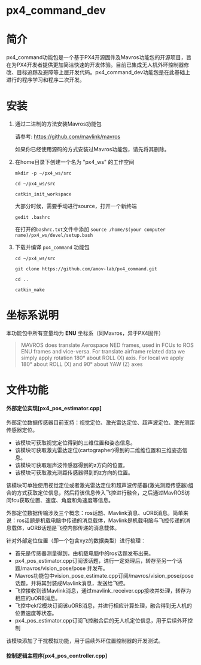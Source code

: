 # px4_command_dev

# 简介

px4_command功能包是一个基于PX4开源固件及Mavros功能包的开源项目，旨在为PX4开发者提供更加简洁快速的开发体验。目前已集成无人机外环控制器修改、目标追踪及避障等上层开发代码。px4_command_dev功能包是在此基础上进行的程序学习和程序二次开发。

# 安装
1. 通过二进制的方法安装Mavros功能包
   
    请参考: https://github.com/mavlink/mavros
    
   如果你已经使用源码的方式安装过Mavros功能包，请先将其删除。

2. 在home目录下创建一个名为 "px4_ws" 的工作空间

    `mkdir -p ~/px4_ws/src`
  
    `cd ~/px4_ws/src`
  
    `catkin_init_workspace`
    
      大部分时候，需要手动进行source，打开一个新终端 
    
    `gedit .bashrc`  
    
    在打开的`bashrc.txt`文件中添加 `source /home/$(your computer name)/px4_ws/devel/setup.bash`
 
 3. 下载并编译 `px4_command` 功能包
    
    `cd ~/px4_ws/src`

    `git clone https://github.com/amov-lab/px4_command.git`
    
    `cd ..`
    
    `catkin_make`

# 坐标系说明
   
   本功能包中所有变量均为 **ENU** 坐标系（同Mavros，异于PX4固件）

  >  MAVROS does translate Aerospace NED frames, used in FCUs to ROS ENU frames and vice-versa. For translate airframe related data we simply apply rotation 180° about ROLL (X) axis. For local we apply 180° about ROLL (X) and 90° about YAW (Z) axes

# 文件功能
#### 外部定位实现[px4_pos_estimator.cpp]
  
外部定位数据传感器目前支持：视觉定位、激光雷达定位、超声波定位、激光测距传感器定位。

* 该模块可获取视觉定位得到的三维位置和姿态信息。
* 该模块可获取激光雷达定位(cartographer)得到的二维维位置和三维姿态信息。
* 该模块可获取超声波传感器得到的z方向的位置。
* 该模块可获取激光测距传感器得到的z方向的位置。

该模块可单独使用视觉定位或者激光雷达定位和超声波传感器(激光测距传感器)组合的方式获取定位信息，然后将该信息传入飞控进行融合，之后通过MavROS访问fcu获取位置、速度、角度和角速度等信息。

外部定位数据传输涉及三个概念：ros话题、Mavlink消息、uORB消息。简单来说：ros话题是机载电脑中传递的消息载体，Mavlink是机载电脑与飞控传递的消息载体，uORB话题是飞控内部传递的消息载体。

针对外部定位位置（即一个包含xyz的数据类型）进行梳理：

* 首先是传感器测量得到，由机载电脑中的ros话题发布出来。
* px4_pos_estimator.cpp订阅该话题，进行一定处理后，转存至另一个话题/mavros/vision_pose/pose 并发布。
* Mavros功能包中vision_pose_estimate.cpp订阅/mavros/vision_pose/pose话题，并将其封装成Mavlink消息，发送给飞控。
* 飞控接收到该Mavlink消息，通过mavlink_receiver.cpp接收并处理，转存为相应的uORB消息。
* 飞控中ekf2模块订阅该uORB消息，并进行相应计算处理，融合得到无人机的位置速度等状态。
* px4_pos_estimator.cpp订阅飞控融合后的无人机定位信息，用于后续外环控制

该模块添加了干扰模拟功能，用于后续外环位置控制器的开发测试。

#### 控制逻辑主程序[px4_pos_controller.cpp]

